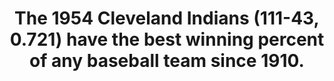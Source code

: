 ---
title:      
  - The 1954 Cleveland Indians (111-43, 0.721) have the best winning percent of any baseball team since 1910.
secondary:
  - The 1910 Pittsburgh Pirates (110-42) had a 0.724 winning percent.
reference:
---